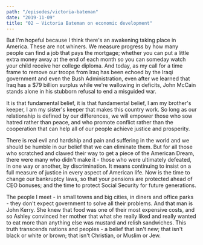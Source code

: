 ```yaml
---
path: "/episodes/victoria-bateman"
date: "2019-11-09"
title: "02 — Victoria Bateman on economic development"
---
```


But I'm hopeful because I think there's an awakening taking place in  America. These are not whiners. We measure progress by how many people  can find a job that pays the mortgage; whether you can put a little  extra money away at the end of each month so you can someday watch your  child receive her college diploma. And today, as my call for a time  frame to remove our troops from Iraq has been echoed by the Iraqi  government and even the Bush Administration, even after we learned that  Iraq has a $79 billion surplus while we're wallowing in deficits, John  McCain stands alone in his stubborn refusal to end a misguided war. 

It is that fundamental belief, it is that fundamental belief, I am  my brother's keeper, I am my sister's keeper that makes this country  work. So long as our relationship is defined by our differences, we will empower those who sow hatred rather than peace, and who promote  conflict rather than the cooperation that can help all of our people  achieve justice and prosperity. 

There is real evil and hardship and pain and suffering in the world and we should be humble in our belief that we can eliminate them. But  for all those who scratched and clawed their way to get a piece of the  American Dream, there were many who didn't make it - those who were  ultimately defeated, in one way or another, by discrimination. It means  continuing to insist on a full measure of justice in every aspect of  American life. Now is the time to change our bankruptcy laws, so that  your pensions are protected ahead of CEO bonuses; and the time to  protect Social Security for future generations. 

The people I meet - in small towns and big cities, in diners and  office parks - they don't expect government to solve all their problems. And that man is John Kerry. She knew that food was one of their most  expensive costs, and so Ashley convinced her mother that what she really liked and really wanted to eat more than anything else was mustard and  relish sandwiches. This truth transcends nations and peoples - a belief  that isn't new; that isn't black or white or brown; that isn't  Christian, or Muslim or Jew. 